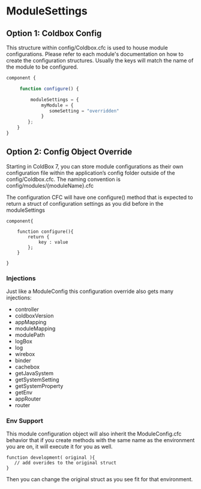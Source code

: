 # ModuleSettings

## Option 1: Coldbox Config
This structure within config/Coldbox.cfc is used to house module configurations. Please refer to each module's documentation on how to create the configuration structures.  Usually the keys will match the name of the module to  be configured.

```javascript
component {

     function configure() {

         moduleSettings = {
             myModule = {
                someSetting = "overridden"
             }
        };
    }
}
```

## Option 2: Config Object Override
Starting in ColdBox 7, you can store module configurations as their own configuration file within the application’s config folder outside of the config/Coldbox.cfc.
The naming convention is config/modules/{moduleName}.cfc

The configuration CFC will have one configure() method that is expected to return a struct of configuration settings as you did before in the moduleSettings
```
component{

    function configure(){
        return {
            key : value
        };
    }

}
```

### Injections
Just like a ModuleConfig this configuration override also gets many injections:
* controller
* coldboxVersion
* appMapping
* moduleMapping
* modulePath
* logBox
* log
* wirebox
* binder
* cachebox
* getJavaSystem
* getSystemSetting
* getSystemProperty
* getEnv
* appRouter
* router
 
### Env Support
This module configuration object will also inherit the ModuleConfig.cfc behavior that if you create methods with the same name as the environment you are on, it will execute it for you as well.
```
function development( original ){
   // add overides to the original struct
}
```
Then you can change the original struct as you see fit for that environment.
